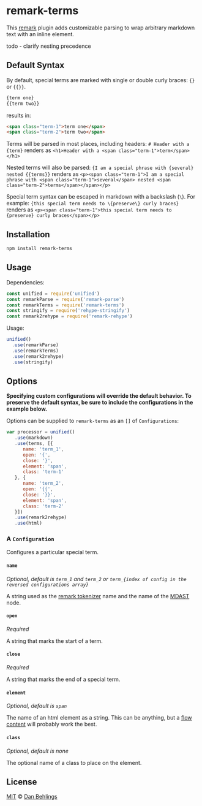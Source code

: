 # remark-terms

This [remark] plugin adds customizable parsing to wrap arbitrary markdown text with an inline element. 

todo - clarify nesting precedence

## Default Syntax

By default, special terms are marked with single or double curly braces: `{}` or `{{}}`. 

```markdown
{term one}
{{term two}}
```

results in:

```html
<span class="term-1">term one</span>
<span class="term-2">term two</span>
```

Terms will be parsed in most places, including headers: `# Header with a {term}` renders as `<h1>Header with a <span class="term-1">term</span></h1>`

Nested terms will also be parsed: `{I am a special phrase with {several} nested {{terms}}` renders as `<p><span class="term-1">I am a special phrase with <span class="term-1">several</span> nested <span class="term-2">terms</span></span></p>`

Special term syntax can be escaped in markdown with a backslash (`\`). For example: `{this special term needs to \{preserve\} curly braces}` renders as `<p><span class="term-1">this special term needs to {preserve} curly braces</span></p>`

## Installation

```bash
npm install remark-terms
```

## Usage

Dependencies:

```javascript
const unified = require('unified')
const remarkParse = require('remark-parse')
const remarkTerms = require('remark-terms')
const stringify = require('rehype-stringify')
const remark2rehype = require('remark-rehype')
```

Usage:

```javascript
unified()
  .use(remarkParse)
  .use(remarkTerms)
  .use(remark2rehype)
  .use(stringify)
```

## Options

**Specifying custom configurations will override the default behavior. To preserve the default syntax, be sure to include the configurations in the example below.**

Options can be supplied to `remark-terms` as an `[]` of `Configurations`:

```javascript
var processor = unified()
   .use(markdown)
   .use(terms, [{
      name: 'term_1',
      open: '{',
      close: '}',
      element: 'span',
      class: 'term-1'
   }, {
      name: 'term_2',
      open: '{{',
      close: '}}',
      element: 'span',
      class: 'term-2'
   }])
   .use(remark2rehype)
   .use(html)
```


### A `Configuration`

Configures a particular special term. 

#### `name`

*Optional, default is `term_1` and `term_2` or `term_{index of config in the reversed configurations array}`*

A string used as the [remark tokenizer] name and the name of the [MDAST] node. 

#### `open`

*Required*

A string that marks the start of a term. 

#### `close`

*Required*

A string that marks the end of a special term.

#### `element`

*Optional, default is `span`*

The name of an html element as a string. This can be anything, but a [flow content] will probably work the best.

#### `class`

*Optional, default is none*

The optional name of a class to place on the element.

## License

[MIT][license] © [Dan Behlings][nevenall]

<!-- Definitions -->

[license]: https://github.com/Nevenall/remark-terms/blob/master/LICENSE

[nevenall]: https://github.com/nevenall

[npm]: https://www.npmjs.com/package/remark-terms

[remark]: https://github.com/remarkjs/remark

[flow content]: https://www.w3.org/TR/2011/WD-html5-20110525/content-models.html#flow-content-0

[mdast]: https://github.com/syntax-tree/mdast#nodes

[remark tokenizer]: https://github.com/remarkjs/remark/tree/master/packages/remark-parse#parserinlinetokenizers